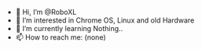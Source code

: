- 👋 Hi, I’m @RoboXL
- 👀 I’m interested in Chrome OS, Linux and old Hardware
- 🌱 I’m currently learning Nothing..
- 📫 How to reach me: (none)

<!---
RoboXL/RoboXL is a ✨ special ✨ repository because its `README.md` (this file) appears on your GitHub profile.
You can click the Preview link to take a look at your changes.
--->
